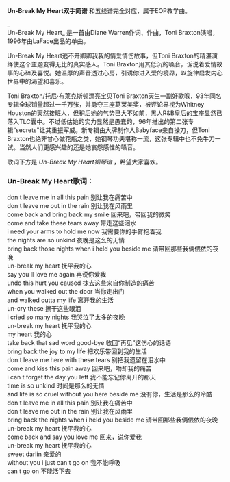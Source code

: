 

**Un-Break My Heart双手简谱** 和五线谱完全对应，属于EOP教学曲。

_  
Un-Break My Heart_ 是一首由Diane Warren作词、作曲，Toni Braxton演唱，1996年由LaFace出品的单曲。

  
Un-Break My Heart逃不开卿卿我我的情爱情伤故事，但Toni Braxton的精湛演绎使这个主题变得无比的真实感人。Toni
Braxton用其低沉的嗓音，诉说着爱情故事的心碎及喜悦。她温厚的声音透过心房，引诱你进入爱的境界，以旋律启发内心世界中的渴望和喜乐。

  
Toni Braxton/托尼·布莱克斯顿漂亮宝贝Toni
Braxton天生一副好歌喉，93年同名专辑全球销量超过一千万张，并勇夺三座葛莱美奖，被评论界视为Whitney
Houston的天然接班人，但稍后她的气势已大不如前，黑人R&B皇后的宝座显然已落入TLC囊中。不过低估她的实力显然是愚蠢的，96年推出的第二张专辑“secrets"让其重振军威。新专辑由大牌制作人Babyface亲自操刀，但Toni
Braxton也绝非甘心做花瓶之类，她钢琴功夫堪称一流，这张专辑中也不免牛刀一试。当然人们更感兴趣的还是她哀怨感性的嗓音。

  
歌词下方是 _Un-Break My Heart钢琴谱_ ，希望大家喜欢。

### Un-Break My Heart歌词：

don t leave me in all this pain 别让我在痛苦中  
don t leave me out in the rain 别让我在风雨里  
come back and bring back my smile 回来吧，带回我的微笑  
come and take these tears away 带走这些泪水  
i need your arms to hold me now 我需要你的手臂抱着我  
the nights are so unkind 夜晚是这么的无情  
bring back those nights when i held you beside me 请带回那些我俩偎依的夜晚  
un-break my heart 抚平我的心  
say you ll love me again 再说你爱我  
undo this hurt you caused 抹去这些来自你制造的痛苦  
when you walked out the door 当你走出门  
and walked outta my life 离开我的生活  
un-cry these 擦干这些眼泪  
i cried so many nights 我哭泣了太多的夜晚  
un-break my heart 抚平我的心  
my heart 我的心  
take back that sad word good-bye 收回“再见”这伤心的话语  
bring back the joy to my life 把欢乐带回到我的生活  
don t leave me here with these tears 别把我遗留在泪水中  
come and kiss this pain away 回来吧，吻却我的痛苦  
i can t forget the day you left 我不能忘记你离开的那天  
time is so unkind 时间是那么的无情  
and life is so cruel without you here beside me 没有你，生活是那么的冷酷  
don t leave me in all this pain 别让我在痛苦中  
don t leave me out in the rain 别让我在风雨里  
bring back the nights when i held you beside me 请带回那些我俩偎依的夜晚  
un-break my heart 抚平我的心  
come back and say you love me 回来，说你爱我  
un-break my heart 抚平我的心  
sweet darlin 亲爱的  
without you i just can t go on 我不能呼吸  
can t go on 不能活下去

